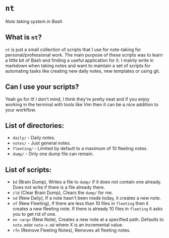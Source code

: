 # `nt`
_Note taking system in Bash_

## What is `nt`?

`nt` is just a small collection of scripts that I use for note-taking for personal/professional work. The main purpose of these scripts was to learn a little bit of Bash and finding a useful application for it.
I mainly write in markdown when taking notes and want to maintain a set of scripts for automating tasks like creating new daily notes, new templates or using git.

## Can I use your scripts?

Yeah go for it! I don't mind, I think they're pretty neat and if you enjoy working in the terminal with tools like Vim then it can be a nice addition to your workflow.

## List of directories:

- `daily/` - Daily notes.
- `notes/` - Just general notes.
- `fleeting/` - Limited by default to a maximum of 10 fleeting notes.
- `dump/` - Only one dump file can remain.

<!--TODO An archive folder maybe?-->
<!--TODO Encryption maybe...-->

## List of scripts:

- `bd` (Brain Dump), Writes a file to `dump/` if it does not contain one already. Does not write if there is a file already there.
- `cld` (Clear Brain Dump), Clears the `dump/` for me.
- `nd` (New Daily), If a note hasn't been made today, it creates a new note.
- `nf` (New Fleeting), If there are less than 10 files in `fleeting` then it creates a new fleeting note. If there is already 10 files in `fleeting` it asks you to get rid of one.
- `nn <arg>` (New Note), Creates a new note at a specified path. Defaults to `note.md`or `note-x.md` where X is an incremental value.
- `rfn` (Remove Fleeting Notes), Removes all fleeting notes.
